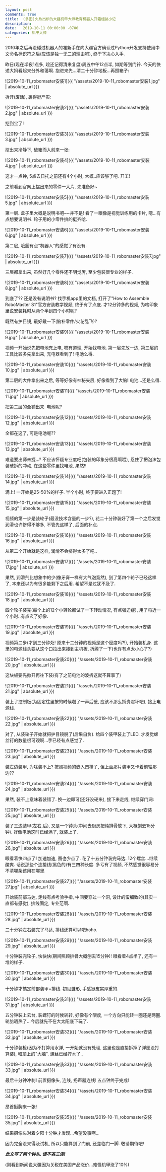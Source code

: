 ```yaml
---
layout: post
comments: true
title:  (多图)火热出炉的大疆机甲大师教育机器人开箱组装小记
description: 
date:   2019-10-11 00:00:00 -0700
categories: 机甲大师
---
```


2010年之后再没碰过机器人的准新手在向大疆官方确认过Python开发支持使用中文命名标识符之后(应该是独一无二的理由吧), 终于下决心入手.

昨日(现在半夜1点多, 趁还记得清来复盘)周五中午12点半, 如期等到门铃. 今天的快递大妈看起来分外和蔼啊. 抱进来先...清二十分钟地板...再照箱子:

![2019-10-11_robomaster安装1]({{ "/assets/2019-10-11_robomaster安装1.jpg" | absolute_url }})

拆开(废话), 裹得挺严实:

![2019-10-11_robomaster安装2]({{ "/assets/2019-10-11_robomaster安装2.jpg" | absolute_url }})

挖到宝了!

![2019-10-11_robomaster安装3]({{ "/assets/2019-10-11_robomaster安装3.jpg" | absolute_url }})

挖出来冷静下, 破箱而入前来一张:

![2019-10-11_robomaster安装4]({{ "/assets/2019-10-11_robomaster安装4.jpg" | absolute_url }})

这才一点钟, 5点去日托之前还有4个小时, 大概..应该够了吧. 开工!

之前看到官网上摆出来的零件一大片, 先准备好~

![2019-10-11_robomaster安装5]({{ "/assets/2019-10-11_robomaster安装5.jpg" | absolute_url }})

第一层. 盒子里大概是说明书吧~~并不是! 看了一眼像是视觉训练用的卡片, 嗯...有点想要说明书. 轮子用的小零件排的挺齐哈.

![2019-10-11_robomaster安装6]({{ "/assets/2019-10-11_robomaster安装6.jpg" | absolute_url }})

第二层, 哦豁有点"机器人"的感觉了有没有.

![2019-10-11_robomaster安装7]({{ "/assets/2019-10-11_robomaster安装7.jpg" | absolute_url }})

三层都拿出来, 虽然好几个零件还不明觉厉, 至少包装很专业的样子.

![2019-10-11_robomaster安装8]({{ "/assets/2019-10-11_robomaster安装8.jpg" | absolute_url }})

到底了?? 还是没有说明书? 找手机app里的文档, 打开了"How to Assemble RoboMaster S1"官方安装教学视频, 终于有了点底. 才12分钟多的视频, 为啥印象里说安装耗时从两个半到四个小时呢?

既然有护目镜, 最好戴一下(脑补零件/火花乱飞)?

![2019-10-11_robomaster安装9]({{ "/assets/2019-10-11_robomaster安装9.jpg" | absolute_url }})

视频一开始说先把电池充上电, 嗯有道理, 开始找电池. 第一层先放一边, 第三层的工具比较多先拿出来, 充电器看到了! 电池么得.

![2019-10-11_robomaster安装10]({{ "/assets/2019-10-11_robomaster安装10.jpg" | absolute_url }})

第二层的大件拿出来之后, 等等好像有神秘夹层, 好像看到了大脑! 电池...还是么得.

![2019-10-11_robomaster安装11]({{ "/assets/2019-10-11_robomaster安装11.jpg" | absolute_url }})

把第二层的全铺出来. 电池呢?

![2019-10-11_robomaster安装12]({{ "/assets/2019-10-11_robomaster安装12.jpg" | absolute_url }})

全都在这了, 可是电池呢??

![2019-10-11_robomaster安装13]({{ "/assets/2019-10-11_robomaster安装13.jpg" | absolute_url }})

难道要出师未捷...? 不应该怀疑专业度吧(包装的印象分很高啊喂), 忍住了把泡沫包装破拆的冲动, 在这些零件里找电池, 果然!!

![2019-10-11_robomaster安装14]({{ "/assets/2019-10-11_robomaster安装14.jpg" | absolute_url }})

满上! 一开始是25-50%的样子. 半个小时, 终于要进入正题了!

![2019-10-11_robomaster安装15]({{ "/assets/2019-10-11_robomaster安装15.jpg" | absolute_url }})

视频的第一步是装轮子(最没技术含量的一步?), 花二十分钟装好了第一个之后发觉润滑也许挤得不够多, 不管先这样了, 后面的补点.

![2019-10-11_robomaster安装16]({{ "/assets/2019-10-11_robomaster安装16.jpg" | absolute_url }})

从第二个开始就是这样, 润滑不会挤得太多了吧..

![2019-10-11_robomaster安装17]({{ "/assets/2019-10-11_robomaster安装17.jpg" | absolute_url }})

果然, 润滑剂比想象中的少(像牙膏一样有大气泡竟然), 到了第四个轮子已经这样了, 本来还以为有很多能剩下之后用. 希望不是过犹不及了.

![2019-10-11_robomaster安装18]({{ "/assets/2019-10-11_robomaster安装18.jpg" | absolute_url }})

四个轮子装完(每个上的12个小转轮都试了一下转动情况, 有点强迫症), 用了将近一个小时..有点玄了好像.

![2019-10-11_robomaster安装19]({{ "/assets/2019-10-11_robomaster安装19.jpg" | absolute_url }})

视频第二步(才到三分钟处! 原来十二分钟的视频是这个密度吗?!), 开始装机身. 这里的电源线头要从这个口拉出来接到主机板, 折腾了一下(也许有点太小心了?)

![2019-10-11_robomaster安装20]({{ "/assets/2019-10-11_robomaster安装20.jpg" | absolute_url }})

这块板要先掀开再往下装(有了之前电池的波折这就不算事了)

![2019-10-11_robomaster安装21]({{ "/assets/2019-10-11_robomaster安装21.jpg" | absolute_url }})

装上了控制板(为固定往里按的时候啪了一声后壁, 应该不那么娇贵震坏吧), 接上电源线.

![2019-10-11_robomaster安装22]({{ "/assets/2019-10-11_robomaster安装22.jpg" | absolute_url }})

对了, 从装轮子开始就把护目镜脱了(后果自负). 给四个装甲装上了LED. 才发觉螺丝钉的数量很可观啊...手已经有点感觉了.

![2019-10-11_robomaster安装23]({{ "/assets/2019-10-11_robomaster安装23.jpg" | absolute_url }})

装左边装甲, 为啥装不上? 按照视频的嵌入凹槽了, 但上面那片装甲又卡着前轴那边??

![2019-10-11_robomaster安装24]({{ "/assets/2019-10-11_robomaster安装24.jpg" | absolute_url }})

果然, 装不上意味着装错了. 换一边即可(还好没硬来), 接下来走线, 继续穿门洞:

![2019-10-11_robomaster安装25]({{ "/assets/2019-10-11_robomaster安装25.jpg" | absolute_url }})

装了三边装甲(左右,后), 又是一个钟头(中间去厨房把炖排骨放下, 大概刨去15分钟). 好像电池这时已经满了, 就装上了.

![2019-10-11_robomaster安装26]({{ "/assets/2019-10-11_robomaster安装26.jpg" | absolute_url }})

眼看着快四点了! 加速加速, 图也少点了. 花了十五分钟装完马达. 12个螺丝...继续酸爽. 话说那些个连接线(黑色的)有三四种长度. 多亏有了视频, 不然感觉很容易分不清哪条该用在哪里.

![2019-10-11_robomaster安装27]({{ "/assets/2019-10-11_robomaster安装27.jpg" | absolute_url }})

开始装前部马达, 走线有点考验手指, 中间要穿过一个洞, 设计的蛮细致的(其实一直都有感觉), 排线固定, 专业范啊.

![2019-10-11_robomaster安装28]({{ "/assets/2019-10-11_robomaster安装28.jpg" | absolute_url }})

二十分钟左右装完了马达, 排线还算可以吧hoho.

![2019-10-11_robomaster安装29]({{ "/assets/2019-10-11_robomaster安装29.jpg" | absolute_url }})

十分钟装完轮子, 快快快(期间照顾排骨大概刨去15分钟)! 眼看着4点半了, 还有一堆的样子.

![2019-10-11_robomaster安装30]({{ "/assets/2019-10-11_robomaster安装30.jpg" | absolute_url }})

十分钟才搞定前部装甲+排线. 初见雏形, 手感挺皮实厚重的.

![2019-10-11_robomaster安装31]({{ "/assets/2019-10-11_robomaster安装31.jpg" | absolute_url }})

五分钟装上云台, 装螺钉的时候转转, 好像有个限度, 一个方向只能转一圈还是两圈. 轮胎晒热了...今后就先不在大太阳底下玩了.

![2019-10-11_robomaster安装32]({{ "/assets/2019-10-11_robomaster安装32.jpg" | absolute_url }})

十分钟装枪(因为不打算用水弹, 一开始就没有处理, 这里也是直接拆掉了弹匣没打算装), 和顶上的"大脑". 螺丝已经拧木了..

![2019-10-11_robomaster安装33]({{ "/assets/2019-10-11_robomaster安装33.jpg" | absolute_url }})

最后十分钟冲刺! 前置摄像头, 连线, 扬声器连线! 五点钟终于完成!

![2019-10-11_robomaster安装34]({{ "/assets/2019-10-11_robomaster安装34.jpg" | absolute_url }})

昂首挺胸来一张!

![2019-10-11_robomaster安装35]({{ "/assets/2019-10-11_robomaster安装35.jpg" | absolute_url }})

结果摄像头对着夕阳十分钟才发现...希望没事啊...

因为完全没来得及试机, 所以只能算到了门前, 还差临门一脚. 敬请期待吧!

***此文写了两个钟头. 请不吝三连!***

(刚看到新闻说大疆因为关税在美国产品涨价...难怪机甲涨了10%)